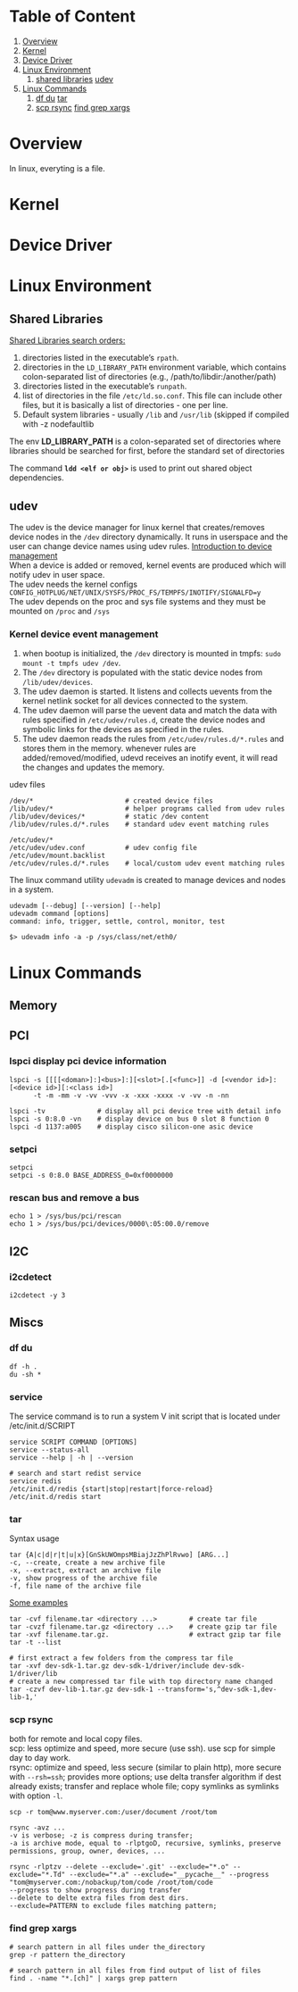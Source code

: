 # Table of Content
1. [Overview](#vverview)
2. [Kernel](#kernel)
3. [Device Driver](#device-driver)
4. [Linux Environment](#environment)
   1. [shared libraries](shared-libraries) [udev](#udev)
5. [Linux Commands](#linux-command)
   1. [df du](#df-du) [tar](#tar)
   2. [scp rsync](#scp-rsync) [find grep xargs](#find-grep-xargs)

# Overview
In linux, everyting is a file.

# Kernel 

# Device Driver 

# Linux Environment 
## Shared Libraries
[Shared Libraries search orders:](https://amir.rachum.com/blog/2016/09/17/shared-libraries/)
1. directories listed in the executable’s `rpath`.
2. directories in the `LD_LIBRARY_PATH` environment variable, which contains colon-separated list of directories (e.g., /path/to/libdir:/another/path)
3. directories listed in the executable’s `runpath`.
4. list of directories in the file `/etc/ld.so.conf`. This file can include other files, but it is basically a list of directories - one per line.
5. Default system libraries - usually `/lib` and `/usr/lib` (skipped if compiled with -z nodefaultlib

The env **LD_LIBRARY_PATH** is a colon-separated set of directories where libraries should be searched for first, before the standard set of directories

The command **`ldd <elf or obj>`** is used to print out shared object dependencies.

## udev
The udev is the device manager for linux kernel that creates/removes device nodes in the `/dev` directory dynamically. It runs in userspace and the user can change device names using udev rules. [Introduction to device management](https://www.linux.com/news/udev-introduction-device-management-modern-linux-system/)  
When a device is added or removed, kernel events are produced which will notify udev in user space.  
The udev needs the kernel configs `CONFIG_HOTPLUG/NET/UNIX/SYSFS/PROC_FS/TEMPFS/INOTIFY/SIGNALFD=y`  
The udev depends on the proc and sys file systems and they must be mounted on `/proc` and `/sys`  

### Kernel device event management
1. when bootup is initialized, the `/dev` directory is mounted in tmpfs: `sudo mount -t tmpfs udev /dev`.
2. The `/dev` directory is populated with the static device nodes from `/lib/udev/devices`.
3. The udev daemon is started. It listens and collects uevents from the kernel netlink socket for all devices connected to the system.
4. The udev daemon will parse the uevent data and match the data with rules specified in `/etc/udev/rules.d`, create the device nodes and symbolic links for the devices as specified in the rules.
5. The udev daemon reads the rules from `/etc/udev/rules.d/*.rules` and stores them in the memory. whenever rules are added/removed/modified, udevd receives an inotify event, it will read the changes and updates the memory.

udev files 
```
/dev/*                       # created device files
/lib/udev/*                  # helper programs called from udev rules 
/lib/udev/devices/*          # static /dev content
/lib/udev/rules.d/*.rules    # standard udev event matching rules               
                                                                                
/etc/udev/*                                                                     
/etc/udev/udev.conf          # udev config file                                 
/etc/udev/mount.backlist                                                                                
/etc/udev/rules.d/*.rules    # local/custom udev event matching rules 
```

The linux command utility `udevadm` is created to manage devices and nodes in a system.
```
udevadm [--debug] [--version] [--help]
udevadm command [options] 
command: info, trigger, settle, control, monitor, test

$> udevadm info -a -p /sys/class/net/eth0/
```

# Linux Commands <a name="LinuxCommand"></a>
## Memory

## PCI
### lspci display pci device information
```
lspci -s [[[[<doman>]:]<bus>]:][<slot>[.[<func>]] -d [<vendor id>]:[<device id>][:<class id>]
      -t -m -mm -v -vv -vvv -x -xxx -xxxx -v -vv -n -nn

lspci -tv             # display all pci device tree with detail info
lspci -s 0:8.0 -vn    # display device on bus 0 slot 8 function 0
lspci -d 1137:a005    # display cisco silicon-one asic device
```
### setpci
```
setpci 
setpci -s 0:8.0 BASE_ADDRESS_0=0xf0000000
```
### rescan bus and remove a bus
```
echo 1 > /sys/bus/pci/rescan
echo 1 > /sys/bus/pci/devices/0000\:05:00.0/remove
```

## I2C
### i2cdetect
```
i2cdetect -y 3
```

## Miscs
### df du
```
df -h .
du -sh *
```

### service
The service command is to run a system V init script that is located under /etc/init.d/SCRIPT
```
service SCRIPT COMMAND [OPTIONS]
service --status-all
service --help | -h | --version

# search and start redist service
service redis
/etc/init.d/redis {start|stop|restart|force-reload}
/etc/init.d/redis start
```
### tar
Syntax usage
```
tar {A|c|d|r|t|u|x}[GnSkUWOmpsMBiajJzZhPlRvwo] [ARG...]
-c, --create, create a new archive file
-x, --extract, extract an archive file
-v, show progress of the archive file
-f, file name of the archive file
```
[Some examples](https://www.tecmint.com/18-tar-command-examples-in-linux/)
```
tar -cvf filename.tar <directory ...>        # create tar file
tar -cvzf filename.tar.gz <directory ...>    # create gzip tar file
tar -xvf filename.tar.gz.                    # extract gzip tar file
tar -t --list

# first extract a few folders from the compress tar file
tar -xvf dev-sdk-1.tar.gz dev-sdk-1/driver/include dev-sdk-1/driver/lib
# create a new compressed tar file with top directory name changed
tar -czvf dev-lib-1.tar.gz dev-sdk-1 --transform='s,^dev-sdk-1,dev-lib-1,'
```

### scp rsync
both for remote and local copy files.  
scp: less optimize and speed, more secure (use ssh). use scp for simple day to day work.   
rsync: optimize and speed, less secure (similar to plain http), more secure with `--rsh=ssh`; provides more options; use delta transfer algorithm if dest already exists; transfer and replace whole file; copy symlinks as symlinks with option `-l`.  
```
scp -r tom@www.myserver.com:/user/document /root/tom

rsync -avz ... 
-v is verbose; -z is compress during transfer;
-a is archive mode, equal to -rlptgoD, recursive, symlinks, preserve permissions, group, owner, devices, ...

rsync -rlptzv --delete --exclude='.git' --exclude="*.o" --exclude="*.Td" --exclude="*.a" --exclude="__pycache__" --progress "tom@myserver.com:/nobackup/tom/code /root/tom/code
--progress to show progress during transfer 
--delete to delte extra files from dest dirs.
--exclude=PATTERN to exclude files matching pattern;
```

### find grep xargs
```
# search pattern in all files under the_directory
grep -r pattern the_directory

# search pattern in all files from find output of list of files
find . -name "*.[ch]" | xargs grep pattern
```
